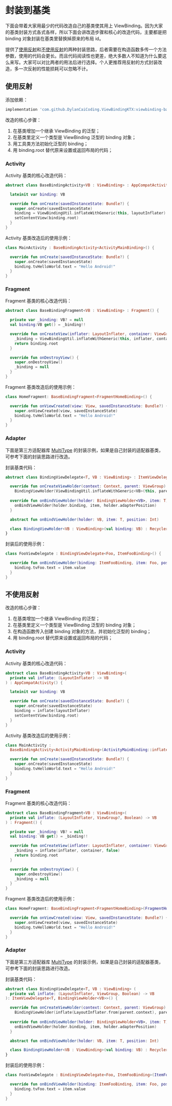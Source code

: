 # 封装到基类

下面会带着大家用最少的代码改造自己的基类使其用上 ViewBinding。因为大家的基类封装方式各式各样，所以下面会讲改造步骤和核心的改造代码，主要都是把 binding 对象封装在基类里替换掉原来的布局 id。

提供了[使用反射](/kotlin/baseclass?id=使用反射)和[不使用反射](/kotlin/baseclass?id=不使用反射)的两种封装思路，后者需要在构造函数多传一个方法参数，使用的代码会更长。而且代码阅读性也更差，绝大多数人不知道为什么要这么来写。大家可以对比两者的用法后进行选择。个人更推荐用反射的方式封装改造，多一次反射的性能损耗可以忽略不计。

## 使用反射

添加依赖：

```gradle
implementation 'com.github.DylanCaiCoding.ViewBindingKTX:viewbinding-base:2.0.5'
```

改造的核心步骤：

1. 在基类增加一个继承 ViewBinding 的泛型；
2. 在基类里定义一个类型是 ViewBinding 泛型的 binding 对象；
3. 用工具类方法初始化泛型的 binding；
4. 用 binding.root 替代原来设置或返回布局的代码；

### Activity

Activity 基类的核心改造代码：

```kotlin
abstract class BaseBindingActivity<VB : ViewBinding> : AppCompatActivity() {

  lateinit var binding: VB

  override fun onCreate(savedInstanceState: Bundle?) {
    super.onCreate(savedInstanceState)
    binding = ViewBindingUtil.inflateWithGeneric(this, layoutInflater)
    setContentView(binding.root)
  }
}
```

Activity 基类改造后的使用示例：

```kotlin
class MainActivity : BaseBindingActivity<ActivityMainBinding>() {

  override fun onCreate(savedInstanceState: Bundle?) {
    super.onCreate(savedInstanceState)
    binding.tvHelloWorld.text = "Hello Android!"
  }
}
```

### Fragment

Fragment 基类的核心改造代码：

```kotlin
abstract class BaseBindingFragment<VB : ViewBinding> : Fragment() {

  private var _binding: VB? = null
  val binding:VB get() = _binding!!

  override fun onCreateView(inflater: LayoutInflater, container: ViewGroup?, savedInstanceState: Bundle?): View {
    _binding = ViewBindingUtil.inflateWithGeneric(this, inflater, container, false)
    return binding.root
  }

  override fun onDestroyView() {
    super.onDestroyView()
    _binding = null
  }
}
```

Fragment 基类改造后的使用示例：

```kotlin
class HomeFragment: BaseBindingFragment<FragmentHomeBinding>() {

  override fun onViewCreated(view: View, savedInstanceState: Bundle?) {
    super.onViewCreated(view, savedInstanceState)
    binding.tvHelloWorld.text = "Hello Android!"
  }
}
```

### Adapter

下面是第三方适配器库 [MultiType](https://github.com/drakeet/MultiType) 的封装示例，如果是自己封装的适配器基类，可参考下面的封装思路进行改造。

封装基类代码：

```kotlin
abstract class BindingViewDelegate<T, VB : ViewBinding> : ItemViewDelegate<T, BindingViewHolder<VB>>() {

  override fun onCreateViewHolder(context: Context, parent: ViewGroup) =
    BindingViewHolder(ViewBindingUtil.inflateWithGeneric<VB>(this, parent))
  
  override fun onBindViewHolder(holder: BindingViewHolder<VB>, item: T) {
    onBindViewHolder(holder.binding, item, holder.adapterPosition)
  }

  abstract fun onBindViewHolder(holder: VB, item: T, position: Int)

  class BindingViewHolder<VB : ViewBinding>(val binding: VB) : RecyclerView.ViewHolder(binding.root)
}
```

封装后的使用示例：

```kotlin
class FooViewDelegate : BindingViewDelegate<Foo, ItemFooBinding>() {

  override fun onBindViewHolder(binding: ItemFooBinding, item: Foo, position: Int) {
    binding.tvFoo.text = item.value
  }
}
```

## 不使用反射


改造的核心步骤：

1. 在基类增加一个继承 ViewBinding 的泛型；
2. 在基类里定义一个类型是 ViewBinding 泛型的 binding 对象；
3. 在构造函数传入创建 binding 对象的方法，并初始化泛型的 binding；
4. 用 binding.root 替代原来设置或返回布局的代码；

### Activity

Activity 基类的核心改造代码：

```kotlin
abstract class BaseBindingActivity<VB : ViewBinding>(
  private val inflate: (LayoutInflater) -> VB
) : AppCompatActivity() {

  lateinit var binding: VB

  override fun onCreate(savedInstanceState: Bundle?) {
    super.onCreate(savedInstanceState)
    binding = inflate(layoutInflater)
    setContentView(binding.root)
  }
}
```

Activity 基类改造后的使用示例：

```kotlin
class MainActivity : 
  BaseBindingActivity<ActivityMainBinding>(ActivityMainBinding::inflate) {

  override fun onCreate(savedInstanceState: Bundle?) {
    super.onCreate(savedInstanceState)
    binding.tvHelloWorld.text = "Hello Android!"
  }
}
```

### Fragment

Fragment 基类的核心改造代码：

```kotlin
abstract class BaseBindingFragment<VB : ViewBinding>(
  private val inflate: (LayoutInflater, ViewGroup?, Boolean) -> VB
) : Fragment() {

  private var _binding: VB? = null
  val binding: VB get() = _binding!!

  override fun onCreateView(inflater: LayoutInflater, container: ViewGroup?, savedInstanceState: Bundle?): View {
    _binding = inflate(inflater, container, false)
    return binding.root
  }

  override fun onDestroyView() {
    super.onDestroyView()
    _binding = null
  }
}
```

Fragment 基类改造后的使用示例：

```kotlin
class HomeFragment: BaseBindingFragment<FragmentHomeBinding>(FragmentHomeBinding::inflate) {

  override fun onViewCreated(view: View, savedInstanceState: Bundle?) {
    super.onViewCreated(view, savedInstanceState)
    binding.tvHelloWorld.text = "Hello Android!"
  }
}
```

### Adapter

下面是第三方适配器库 [MultiType](https://github.com/drakeet/MultiType) 的封装示例，如果是自己封装的适配器基类，可参考下面的封装思路进行改造。

封装基类代码：

```kotlin
abstract class BindingViewDelegate<T, VB : ViewBinding> (
  private val inflate: (LayoutInflater, ViewGroup, Boolean) -> VB
): ItemViewDelegate<T, BindingViewHolder<VB>>() {

  override fun onCreateViewHolder(context: Context, parent: ViewGroup) : BindingViewHolder<VB> =
    BindingViewHolder(inflate(LayoutInflater.from(parent.context), parent, false))
    
  override fun onBindViewHolder(holder: BindingViewHolder<VB>, item: T) {
    onBindViewHolder(holder.binding, item, holder.adapterPosition)
  }

  abstract fun onBindViewHolder(holder: VB, item: T, position: Int)

  class BindingViewHolder<VB : ViewBinding>(val binding: VB) : RecyclerView.ViewHolder(binding.root)
}
```

封装后的使用示例：

```kotlin
class FooViewDelegate : BindingViewDelegate<Foo, ItemFooBinding>(ItemFooBinding::inflate) {

  override fun onBindViewHolder(binding: ItemFooBinding, item: Foo, position: Int) {
    binding.tvFoo.text = item.value
  }
}
```
